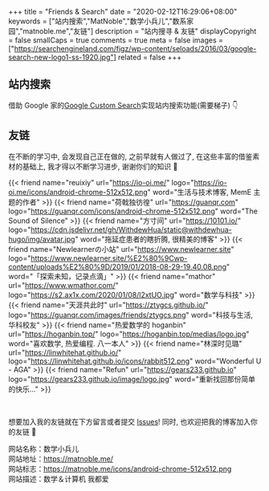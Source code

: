 +++
title = "Friends & Search"
date = "2020-02-12T16:29:06+08:00"
keywords = ["站内搜索","MatNoble","数学小兵儿","数系家园","matnoble.me","友链"]
description = "站内搜寻 & 友链"
displayCopyright = false
smallCaps = true
comments = true
meta = false
images =["https://searchengineland.com/figz/wp-content/seloads/2016/03/google-search-new-logo1-ss-1920.jpg"]
related = false
+++

## 站内搜索

借助 Google 家的[Google Custom Search](https://cse.google.com/cse/)实现站内搜索功能(需要梯子) 👇

<script async src="https://cse.google.com/cse.js?cx=018071704944854801762:92uquzoxk7g"></script>
<div class="gcse-search"></div>

## 友链

在不断的学习中, 会发现自己正在做的, 之前早就有人做过了, 在这些丰富的借鉴素材的基础上, 我才得以不断学习进步, 谢谢你们的知识 🍻

{{< friend name="reuixiy" url="https://io-oi.me/" logo="https://io-oi.me/icons/android-chrome-512x512.png" word="生活与技术博客, MemE 主题的作者" >}}
{{< friend name="荷戟独彷徨" url="https://guanqr.com" logo="https://guanqr.com/icons/android-chrome-512x512.png" word="The Sound of Silence" >}}
{{< friend name="方寸间" url="https://10101.io/" logo="https://cdn.jsdelivr.net/gh/WithdewHua/static@withdewhua-hugo/img/avatar.jpg" word="拖延症患者的瞎折腾, 很精美的博客" >}}
{{< friend name="Newlearnerの小站" url="https://www.newlearner.site" logo="https://www.newlearner.site/%E2%80%9Cwp-content/uploads%E2%80%9D/2019/01/2018-08-29-19.40.08.png" word="「探索未知，记录点滴」" >}}
{{< friend name="mathor" url="https://www.wmathor.com/" logo="https://s2.ax1x.com/2020/01/08/l2xtUO.jpg" word="数学与科技" >}}
{{< friend name="天涯共此时" url="https://ztygcs.github.io/" logo="https://guanqr.com/images/friends/ztygcs.png" word="科技与生活, 华科校友" >}}
{{< friend name="热爱数学的 hoganbin" url="https://hoganbin.top/" logo="https://hoganbin.top/medias/logo.jpg" word="喜欢数学, 热爱编程. 八一本人" >}}
{{< friend name="林深时见璐" url="https://linwhitehat.github.io/" logo="https://linwhitehat.github.io/icons/rabbit512.png" word="Wonderful U - AGA" >}}
{{< friend name="Refun" url="https://gears233.github.io" logo="https://gears233.github.io/image/logo.jpg" word="重新找回那份简单的快乐…" >}}

<br />

想要加入我的友链就在下方留言或者提交 [Issues](https://github.com/MatNoble/matnoble.github.io/issues/1)! 同时, 也欢迎把我的博客加入你的友链 🤗

<p class="note-default" style="text-align:left">
网站名称：数学小兵儿<br>
网站地址：<a href="../" target="_blank">https://matnoble.me/</a><br>
网站标志：<a href="../icons/android-chrome-512x512.png" target="_blank">https://matnoble.me/icons/android-chrome-512x512.png</a><br>
网站描述：数学＆计算机 我都爱
</p>

